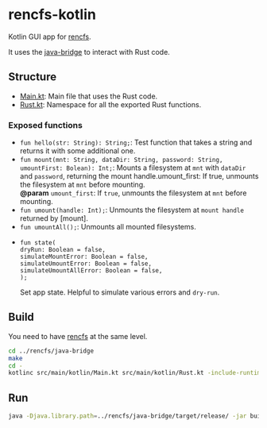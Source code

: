 # rencfs-kotlin

Kotlin GUI app for [rencfs](https://github.com/radumarias/rencfs).

It uses the [java-bridge](https://github.com/radumarias/rencfs/java-bridge) to interact with Rust code.

## Structure

- [Main.kt](src/main/kotlin/Main.kt): Main file that uses the Rust code.
- [Rust.kt](src/main/kotlin/Rust.kt): Namespace for all the exported Rust functions.

### Exposed functions

- `fun hello(str: String): String;`: Test function that takes a string and returns it with some additional one.
- `fun mount(mnt: String, dataDir: String, password: String, umountFirst: Bolean): Int;`: Mounts a filesystem at `mnt`
  with `dataDir`
  and `password`, returning the mount handle.umount_first: If true, unmounts the filesystem at `mnt` before mounting.  
  **@param** `umount_first`: If `true`, unmounts the filesystem at `mnt` before mounting.
- `fun umount(handle: Int);`: Unmounts the filesystem at `mount handle` returned by [mount].
- `fun umountAll();`: Unmounts all mounted filesystems.
- ```text
  fun state(
  dryRun: Boolean = false,
  simulateMountError: Boolean = false,
  simulateUmountError: Boolean = false,
  simulateUmountAllError: Boolean = false,
  );
  ```
  Set app state. Helpful to simulate various errors and `dry-run`.

## Build

You need to have [rencfs](https://github.com/radumarias/rencfs) at the same level.

```bash
cd ../rencfs/java-bridge
make
cd -
kotlinc src/main/kotlin/Main.kt src/main/kotlin/Rust.kt -include-runtime -d build/libs/rencfs-kotlin.jar
```

## Run

```bash
java -Djava.library.path=../rencfs/java-bridge/target/release/ -jar build/libs/rencfs-kotlin.jar /home/gnome/rencfs /home/gnome/rencfs_data a
```